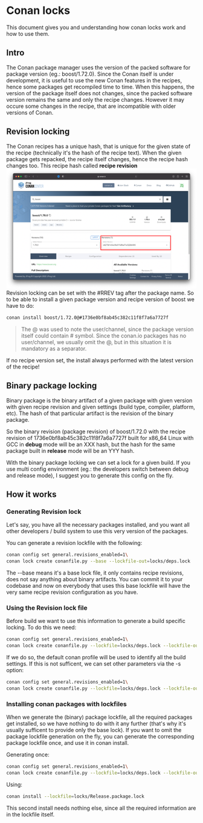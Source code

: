 # Conan locks

This document gives you and understanding how conan locks work and how to use
them.

## Intro

The Conan package manager uses the version of the packed software for package
version (eg.: boost/1.72.0). Since the Conan itself is under development, it is
useful to use the new Conan features in the recipes, hence some packages get
recompiled time to time. When this happens, the version of the package itself
does not changes, since the packed software version remains the same and only
the recipe changes. However it may occure some changes in the recipe, that are
incompatible with older versions of Conan.

## Revision locking

The Conan recipes has a unique hash, that is unique for the given state of the
recipe (technically it's the hash of the recipe text). When the given package
gets repacked, the recipe itself changes, hence the recipe hash changes too.
This recipe hash called **recipe revision**\
![](./img/revisions.png)\
Revision locking can be set with the #RREV tag after the package name. So to be
able to install a given package version and recipe version of boost we have to
do: 

```bash
conan install boost/1.72.0@#​1736e0bf8ab45c382c11f8f7a6a7727f
```

> The @ was used to note the user/channel, since the package version itself
    could contain # symbol. Since the conan.io packages has no user/channel, we
    usually omit the @, but in this situation it is mandatory as a separator.

If no recipe version set, the install always performed with the latest version
of the recipe!

## Binary package locking

Binary package is the binary artifact of a given package with given version with
given recipe revision and given settings (build type, compiler, platform, etc).
The hash of that particular artifact is the revision of the binary package.

So the binary revision (package revision) of boost/1.72.0 with the recipe
revision of ​1736e0bf8ab45c382c11f8f7a6a7727f built for x86_64 Linux with GCC in
**debug** mode will be an XXX hash, but the hash for the same package built in
**release** mode will be an YYY hash.

With the binary package locking we can set a lock for a given build. If you
use multi config environment (eg.: the developers switch between debug and
release mode), I suggest you to generate this config on the fly.

## How it works

### Generating Revision lock

Let's say, you have all the necessary packages installed, and you want all other
developers / build system to use this very version of the packages.

You can generate a revision lockfile with the following:

```bash
conan config set general.revisions_enabled=1\
conan lock create conanfile.py --base --lockfile-out=locks/deps.lock
```

The --base means it's a base lock file, it only contains recipe revisions, does
not say anything about binary artifacts. You can commit it to your codebase and
now on everybody that uses this base lockfile will have the very same recipe
revision configuration as you have.

### Using the Revision lock file

Before build we want to use this information to generate a build specific
locking. To do this we need:

```bash
conan config set general.revisions_enabled=1\
conan lock create conanfile.py --lockfile=locks/deps.lock --lockfile-out=locks/generated.lock
```

If we do so, the default conan profile will be used to identify all the build
settings. If this is not sufficent, we can set other parameters via the -s
option:

```bash
conan config set general.revisions_enabled=1\
conan lock create conanfile.py --lockfile=locks/deps.lock --lockfile-out=locks/generated.lock -s build_type=Release
```

### Installing conan packages with lockfiles

When we generate the (binary) package lockfile, all the required packages get
installed, so we have nothing to do with it any further (that's why it's
usually sufficent to provide only the base lock). If you want to omit the
package lockfile generation on the fly, you can generate the corresponding
package lockfile once, and use it in conan install.

Generating once:
```bash
conan config set general.revisions_enabled=1\
conan lock create conanfile.py --lockfile=locks/deps.lock --lockfile-out=locks/Release.package.lock -s build_type=Release
```

Using:
```bash
conan install --lockfile=locks/Release.package.lock
```

This second install needs nothing else, since all the required information are
in the lockfile itself.
